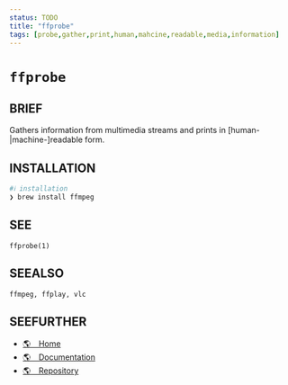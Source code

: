 ```yaml
---
status: TODO
title: "ffprobe"
tags: [probe,gather,print,human,mahcine,readable,media,information]
---
```


# `ffprobe`

## BRIEF

Gathers information from multimedia streams and prints in [human-|machine-]readable form.

## INSTALLATION


```bash
#ℹ︎ installation
❯ brew install ffmpeg
```



## SEE

    ffprobe(1)

## SEEALSO

    ffmpeg, ffplay, vlc

## SEEFURTHER

- [🌎 Home](https://ffmpeg.org/)
- [🌎 Documentation](https://ffmpeg.org/ffprobe.html)
- [🌎 Repository](https://github.com/FFmpeg/FFmpeg)
